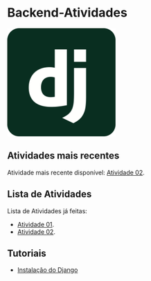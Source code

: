 # Backend-Atividades

<img src="django-icon.svg" alt="drawing" width="250"/>

## Atividades mais recentes

Atividade mais recente disponível: [Atividade 02](Atividades/Atividade%2002%20-%2027-05-25/).

## Lista de Atividades

Lista de Atividades já feitas:

- [Atividade 01](Atividades/Atividade%2001%20-%2022-04-25/).
- [Atividade 02](Atividades/Atividade%2002%20-%2027-05-25/).

## Tutoriais

- [Instalação do Django](Tutoriais/Instalação%20do%20Django/)
